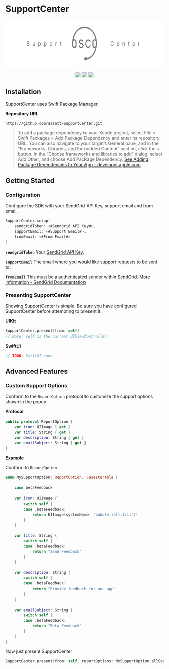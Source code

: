 # SupportCenter

<p align="center">
  <img width="650" height="150" src="./Docs/Assets/Header.png">
</p>

<p align="center">
  <img src="https://img.shields.io/badge/Swift-5.2-Orange">
  <img src="https://img.shields.io/badge/Installation-SPM-brightgreen">
  <img src="https://img.shields.io/badge/License-MIT-lightgrey.svg">
</p>

## Installation

SupportCenter uses Swift Package Manager. 

**Repository URL**
```
https://github.com/aasatt/SupportCenter.git
```

> To add a package dependency to your Xcode project, select File > Swift Packages > Add Package Dependency and enter its repository URL. You can also navigate to your target’s General pane, and in the “Frameworks, Libraries, and Embedded Content” section, click the + button. In the “Choose frameworks and libraries to add” dialog, select Add Other, and choose Add Package Dependency. [See Adding Package Dependencies to Your App - developer.apple.com](https://developer.apple.com/documentation/xcode/adding_package_dependencies_to_your_app)

## Getting Started

### Configuration

Configure the SDK with your SendGrid API Key, support email and from email.

```swift
SupportCenter.setup(
    sendgridToken: <#Sendgrid API Key#>,
    supportEmail: <#Support Email#>,
    fromEmail: <#From Email#>
)
```
**`sendgridToken`**
Your [SendGrid API Key](https://sendgrid.com/docs/API_Reference/Web_API_v3/API_Keys/index.html#API-Keys).

**`supportEmail`**
The email where you would like support requests to be sent to.

**`fromEmail`**
This must be a authenticated sender within SendGrid.
[More information - SendGrid Documentation](https://sendgrid.com/docs/ui/account-and-settings/how-to-set-up-domain-authentication/)

### Presenting SupportCenter

Showing SupportCenter is simple. Be sure you have configured SupportCenter before attempting to present it.

**UIKit**
```swift
SupportCenter.present(from: self)
// Note: self is the current UIViewController
```

**SwiftUI**
```swift
// TODO: SwiftUI code
```

## Advanced Features

### Custom Support Options

Conform to the `ReportOption` protocol to customize the support options shown in the popup. 

**Protocol**
```swift
public protocol ReportOption {
    var icon: UIImage { get }
    var title: String { get }
    var description: String { get }
    var emailSubject: String { get }
}
```

**Example**

Conform to `ReportOption` 
```swift
enum MySupportOption: ReportOption, CaseIterable {

    case betaFeedback

    var icon: UIImage {
        switch self {
        case .betaFeedback:
            return UIImage(systemName: "bubble.left.fill")!
        }
    }

    var title: String {
        switch self {
        case .betaFeedback:
            return "Send Feedback"
        }
    }

    var description: String {
        switch self {
        case .betaFeedback:
            return "Provide feedback for our app"
        }
    }

    var emailSubject: String {
        switch self {
        case .betaFeedback:
            return "Beta Feedback"
        }
    }
}
```

Now just present SupportCenter
```swift
SupportCenter.present(from: self, reportOptions: MySupportOption.allCases)
```